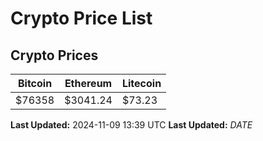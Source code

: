# Crypto Price List

## Crypto Prices
| Bitcoin | Ethereum | Litecoin |
| ------- | -------- | -------- |
| $76358 | $3041.24 | $73.23 |
**Last Updated:** 2024-11-09 13:39 UTC
**Last Updated:** $DATE$
